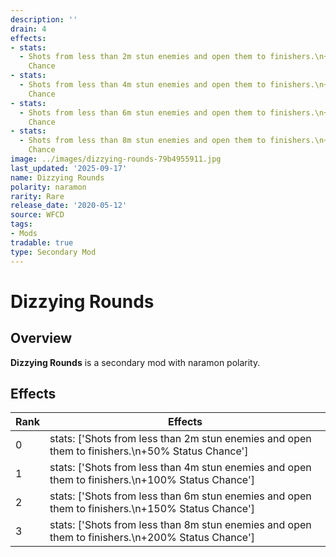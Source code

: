 ```yaml
---
description: ''
drain: 4
effects:
- stats:
  - Shots from less than 2m stun enemies and open them to finishers.\n+50% Status
    Chance
- stats:
  - Shots from less than 4m stun enemies and open them to finishers.\n+100% Status
    Chance
- stats:
  - Shots from less than 6m stun enemies and open them to finishers.\n+150% Status
    Chance
- stats:
  - Shots from less than 8m stun enemies and open them to finishers.\n+200% Status
    Chance
image: ../images/dizzying-rounds-79b4955911.jpg
last_updated: '2025-09-17'
name: Dizzying Rounds
polarity: naramon
rarity: Rare
release_date: '2020-05-12'
source: WFCD
tags:
- Mods
tradable: true
type: Secondary Mod
---
```


# Dizzying Rounds

## Overview

**Dizzying Rounds** is a secondary mod with naramon polarity.

## Effects

| Rank | Effects |
|------|----------|
| 0 | stats: ['Shots from less than 2m stun enemies and open them to finishers.\\n+50% Status Chance'] |
| 1 | stats: ['Shots from less than 4m stun enemies and open them to finishers.\\n+100% Status Chance'] |
| 2 | stats: ['Shots from less than 6m stun enemies and open them to finishers.\\n+150% Status Chance'] |
| 3 | stats: ['Shots from less than 8m stun enemies and open them to finishers.\\n+200% Status Chance'] |

